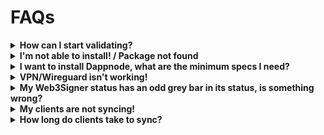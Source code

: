 # FAQs

<details>
    <summary><strong>How can I start validating?</strong></summary>
    
    <p>These steps will help you set up an Ethereum/Gnosis Chain/LUKSO solo staker validator:</p>
    <ol>
        <li>Go to the Stakers menu, select the network tab that you want to validate in and select an execution client (Geth, Nethermind, Erigon or Besu), a consensus client (Prysm, Lighthouse, Teku, Nimbus or Lodestar) and Web3Signer. You can optionally select MEV Boost and any relays you choose to run (where applies).</li>
        <li>Create keystore and deposit files using Ethereum/Gnosis/LUKSO CLI or the Wagyu Keygen tool.</li>
        <li>Wait until clients are synced and check logs to see that everything is running fine.</li>
        <li>Import keystore file(s) into Web3Signer.</li>
        <li>Do the deposit. Make sure to triple-check you're interacting with the right website/contract!</li>
        <li>Wait until you start attesting.</li>
    </ol>
</details>

<details>
    <summary><strong>I'm not able to install! / Package not found</strong></summary>
    
    <p>You'll most likely have to switch your IPFS repository to remote, perform updates and go back to your Local IPFS node:</p>
    <ol>
        <li>Try switching local/remote in IPFS repository: <a href="http://my.dappnode/#/repository/ipfs">http://my.dappnode/#/repository/ipfs</a></li>
        <li>Wait a few seconds, then retry downloading/updating your package.</li>
        <li>Make sure you set your IPFS node to Local for optimal Dappnode performance.</li>
    </ol>
</details>

<details>
    <summary><strong>I want to install Dappnode, what are the minimum specs I need?</strong></summary>
    
    <p>Assuming you want to sync only one chain (two clients) you should have at least:</p>
    <ul>
        <li>16GB RAM</li>
        <li>2TB of FAST storage (NVMe recommended)</li>
        <li>Intel i3 or i5 processor</li>
    </ul>
    <p>If you want to run Dappnode as recommended, we suggest the following specs:</p>
    <ul>
        <li>32-64GB RAM</li>
        <li>4TB NVMe</li>
        <li>Intel i7 processor</li>
    </ul>
</details>

<details>
    <summary><strong>VPN/Wireguard isn't working!</strong></summary>
    
    <ul>
        <li>Are you in the same network as the Dappnode? Use the local proxy access to configure your VPN: <a href="http://dappnode.local/">http://dappnode.local/</a></li>
        <li>Is UPnP enabled in your router settings? Try restarting your router after applying this setting!</li>
        <li>Is the port for Wireguard open in your router's port forwarding settings? (UDP 51820)</li>
        <li>Are you behind a CGNAT? You need to contact your ISP and request an IPv4 static address.</li>
        <li>Are you connected to another VPN? Please disconnect from this VPN before connecting to your Dappnode's VPN.</li>
        <li>If you're trying to access with Wireguard through a local network, make sure you're using your local credentials:</li>
    </ul>
      
</details>

<!--![vpn-fix](/img/vpn-fix-faq.png)-->

<details>
    <summary><strong>My Web3Signer status has an odd grey bar in its status, is something wrong?</strong></summary>
    
    <p>Web3Signer includes 4 containers (services): Web3Signer, Brain, Flyway and Postgres. You can check it yourself in the package view.</p>
    <p>Whenever one is indicated as Stopped (gray), it means that it was stopped. But in this case - just the flyway service is stopped, which is an expected behavior - it should run only once, while migration of the database. If it’s indicated as grey - that means that whenever it migrated - everything went well, and now there is no need for it to run!</p>
</details>

<!--![w3s-ss](/img/web3signer-flyway.png)-->

<details>
    <summary><strong>My clients are not syncing!</strong></summary>
    
    <p>It's always a good idea to check the logs first for any specific errors, but here are some of the most common issues:</p>
    <ul>
        <li>Have you selected both Execution and Consensus clients in the Stakers Menu?</li>
        <li>If something looks wrong in the dashboard, always check the logs first! The clients might be syncing as expected. Check if the block number and the package's volume size are increasing. This is a common issue for Nethermind.</li>
    </ul>
</details>

<details>
    <summary><strong>How long do clients take to sync?</strong></summary>
    
    <p>This is very different for every Dappnode depending on a number of factors:</p>
    <ul>
        <li>Geographic location</li>
        <li>Bandwidth</li>
        <li>ISP limitations</li>
        <li>Chosen EL and CL clients</li>
    </ul>
    <p>There is no exact information on how long exactly every client takes to sync, but there are a couple of facts that would be useful:</p>
    <ul>
        <li>Consensus client usually doesn't take longer than 5 minutes, as long as you enabled checksync when selecting your clients in the Stakers menu.</li>
        <li>Execution client syncing time depends on many factors, but it might take up to several days in some cases, so if you felt like consensus client synced fast, and execution client is still syncing after several hours - that's ok, it might take some time!</li>
    </ul>
</details>
